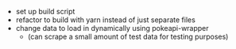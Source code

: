 - set up build script
- refactor to build with yarn instead of just separate files
- change data to load in dynamically using pokeapi-wrapper
  - (can scrape a small amount of test data for testing purposes)

